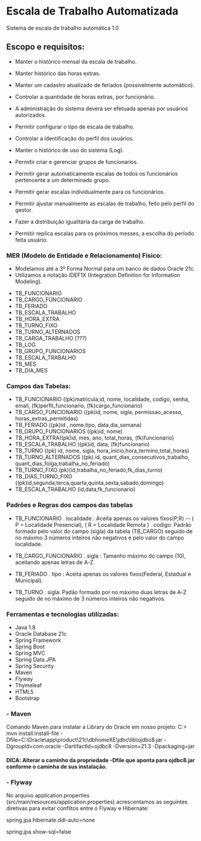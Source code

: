 # Escala de Trabalho Automatizada

Sistema de escala de trabalho automática 1.0


## Escopo e requisitos:

- Manter o histórico mensal da escala de trabalho.
- Manter histórico das horas extras.
- Manter um cadastro atualizado de feriados (possivelmente automático).
- Controlar a quantidade de horas extras, por funcionário.


- A administração do sistema deverá ser efetuada apenas por usuários autorizados.
- Permitir configurar o tipo de escala de trabalho.
- Controlar a identificação do perfil dos usuários.
- Manter o histórico de uso do sistema (Log).


- Permitir criar e gerenciar grupos de funcionarios.
- Permitir gerar automaticamente escalas de todos os funcionários pertencente a um determinado grupo.
- Permitir gerar escalas individualmente para os funcionários.
- Permitir ajustar manualmente as escalas de trabalho, feito pelo perfil do gestor.
- Fazer a distribuição igualitária da carga de trabalho.
- Permitir replica escalas para os próximos messes, a escolha do período feita usuário.


### MER (Modelo de Entidade e Relacionamento) Físico:

* Modelamos até a 3º Forma Normal para um banco de dados Oracle 21c.
* Utilizamos a notação IDEF1X (Integration Definition for Information Modeling).

- TB_FUNCIONARIO
- TB_CARGO_FUNCIONARIO
- TB_FERIADO
- TB_ESCALA_TRABALHO
- TB_HORA_EXTRA
- TB_TURNO_FIXO
- TB_TURNO_ALTERNADOS
- TB_CARGA_TRABALHO (???)
- TB_LOG
- TB_GRUPO_FUNCIONARIOS
- TB_ESCALA_TRABALHO
- TB_MES
- TB_DIA_MES

### Campos das Tabelas:

- TB_FUNCIONARIO ((pk)matricula,id, nome, localidade, codigo, senha, email, (fk)perfil_funcionario, (fk)cargo_funcionario)
- TB_CARGO_FUNCIONARIO ((pk)id, nome, sigla, permissao_acesso, horas_extras_permitidas)
- TB_FERIADO ((pk)id , nome,tipo, data,dia_semana)
- TB_GRUPO_FUNCIONARIOS ((pk)id, nome)
- TB_HORA_EXTRA((pk)id, mes, ano, total_horas, (fk)funcionario)
- TB_ESCALA_TRABALHO ((pk)id, data, (fk)funcionario)
- TB_TURNO ((pk) id, nome, sigla, hora_inicio,hora_termino,total_horas)
- TB_TURNO_ALTERNADOS ((pk) id, quant_dias_consecutivos_trabalho, quant_dias_folga,trabalha_no_feriado)
- TB_TURNO_FIXO (pk)(id,trabalha_no_feriado,fk_dias_turno)
- TB_DIAS_TURNO_FIXO ((pk)id,segunda,terca,quarta,quinta,sexta,sabado,domingo)
- TB_ESCALA_TRABALHO (id,data,fk_funcionario)

### Padrões e Regras dos campos das tabelas

- TB_FUNCIONARIO
. localidade : Aceita apenas os valores fixos(P,R) -- ( P = Localidade Presencial), ( R = Localidade Remota )
. codigo: Padrão formado pelo valor do campo (sigla) da tabela (TB_CARGO) seguido de no máximo 3 números inteiros não negativos e pelo valor do campo localidade.

- TB_CARGO_FUNCIONARIO
. sigla : Tamanho máximo do campo (10), aceitando apenas letras de A-Z.

- TB_FERIADO
. tipo : Aceita apenas os valores fixos(Federal, Estadual e Municipal).

- TB_TURNO
. sigla: Padão formado por no máximo duas letras de A-Z seguido de no máximo de 3 números inteiros não negativos.

### Ferramentas e tecnologias utilizadas:

- Java 1.8
- Oracle Database 21c
- Spring Framework
- Spring Boot
- Spring MVC
- Spring Data JPA
- Spring Security
- Maven
- Flyway
- Thymeleaf
- HTML5
- Bootstrap

### - Maven

Comando Maven para instalar a Library do Oracle em nosso projeto:
C:> mvn install:install-file -Dfile=C:\Oracle\app\product\21c\dbhomeXE\jdbc\lib\ojdbc8.jar -DgroupId=com.oracle -DartifactId=ojdbc8 -Dversion=21.3 -Dpackaging=jar
#### DICA: Alterar o caminho da propriedade -Dfile que aponta para ojdbc8.jar conforme o caminha de sus instalação.

### - Flyway

No arquivo application.properties (src/main/resources/application.properties) acrescentamos as seguintes diretivas para evitar conflitos entre o Flyway e Hibernate:

spring.jpa.hibernate.ddl-auto=none

spring.jpa.show-sql=false









